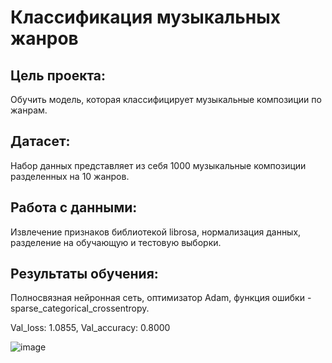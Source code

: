 # Классификация музыкальных жанров

## Цель проекта: 
Обучить модель, которая классифицирует музыкальные композиции по жанрам.

## Датасет:
Набор данных представляет из себя 1000 музыкальные композиции разделенных на 10 жанров.

## Работа с данными:
Извлечение признаков библиотекой librosa, нормализация данных, разделение на обучающую и тестовую выборки.

## Результаты обучения:
Полносвязная нейронная сеть, оптимизатор Adam, функция ошибки - sparse_categorical_crossentropy.

Val_loss: 1.0855, Val_accuracy: 0.8000

![image](https://user-images.githubusercontent.com/64748758/131314684-7b7016d9-943d-4bf4-9307-418aad17469a.png)
